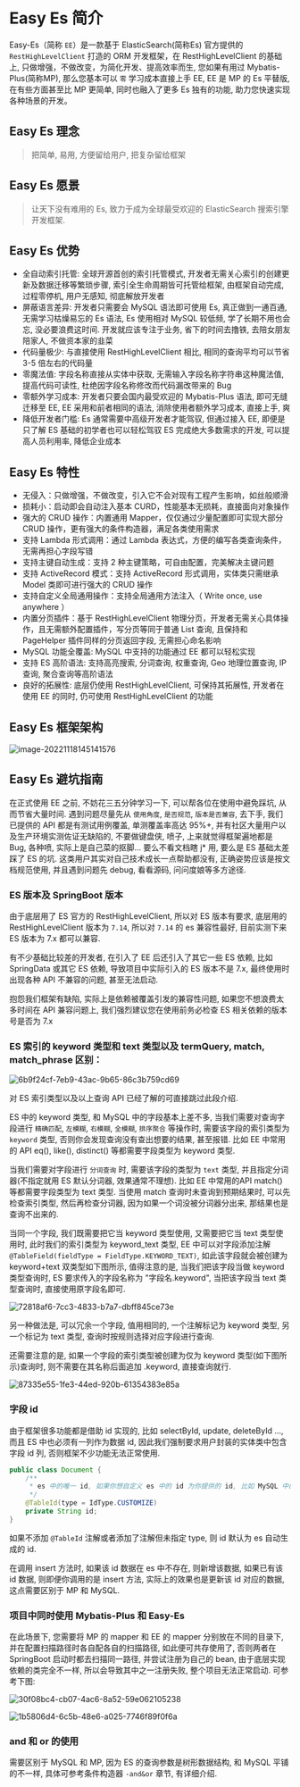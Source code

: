 # Easy Es 简介

Easy-Es（简称 `EE`）是一款基于 ElasticSearch(简称Es) 官方提供的 `RestHighLevelClient` 打造的 ORM 开发框架，在 RestHighLevelClient 的基础上, 只做增强，不做改变，为简化开发、提高效率而生, 您如果有用过 Mybatis-Plus(简称MP), 那么您基本可以 `零` 学习成本直接上手 EE, EE 是 MP 的 Es 平替版, 在有些方面甚至比 MP 更简单, 同时也融入了更多 Es 独有的功能, 助力您快速实现各种场景的开发。

## Easy Es 理念

> 把简单, 易用, 方便留给用户, 把复杂留给框架

## Easy Es 愿景

> 让天下没有难用的 Es, 致力于成为全球最受欢迎的 ElasticSearch 搜索引擎开发框架.

## Easy Es 优势

- 全自动索引托管: 全球开源首创的索引托管模式, 开发者无需关心索引的创建更新及数据迁移等繁琐步骤, 索引全生命周期皆可托管给框架, 由框架自动完成, 过程零停机, 用户无感知, 彻底解放开发者
- 屏蔽语言差异: 开发者只需要会 MySQL 语法即可使用 Es, 真正做到一通百通, 无需学习枯燥易忘的 Es 语法, Es 使用相对 MySQL 较低频, 学了长期不用也会忘, 没必要浪费这时间. 开发就应该专注于业务, 省下的时间去撸铁, 去陪女朋友陪家人, 不做资本家的韭菜
- 代码量极少: 与直接使用 RestHighLevelClient 相比, 相同的查询平均可以节省 3-5 倍左右的代码量
- 零魔法值: 字段名称直接从实体中获取, 无需输入字段名称字符串这种魔法值, 提高代码可读性, 杜绝因字段名称修改而代码漏改带来的 Bug
- 零额外学习成本: 开发者只要会国内最受欢迎的 Mybatis-Plus 语法, 即可无缝迁移至 EE, EE 采用和前者相同的语法, 消除使用者额外学习成本, 直接上手, 爽
- 降低开发者门槛: Es 通常需要中高级开发者才能驾驭, 但通过接入 EE, 即便是只了解 ES 基础的初学者也可以轻松驾驭 ES 完成绝大多数需求的开发, 可以提高人员利用率, 降低企业成本

## Easy Es 特性

- 无侵入：只做增强，不做改变，引入它不会对现有工程产生影响，如丝般顺滑
- 损耗小：启动即会自动注入基本 CURD，性能基本无损耗，直接面向对象操作
- 强大的 CRUD 操作：内置通用 Mapper，仅仅通过少量配置即可实现大部分 CRUD 操作，更有强大的条件构造器，满足各类使用需求
- 支持 Lambda 形式调用：通过 Lambda 表达式，方便的编写各类查询条件，无需再担心字段写错
- 支持主键自动生成：支持 2 种主键策略，可自由配置，完美解决主键问题
- 支持 ActiveRecord 模式：支持 ActiveRecord 形式调用，实体类只需继承 Model 类即可进行强大的 CRUD 操作
- 支持自定义全局通用操作：支持全局通用方法注入（ Write once, use anywhere ）
- 内置分页插件：基于 RestHighLevelClient 物理分页，开发者无需关心具体操作，且无需额外配置插件，写分页等同于普通 List 查询, 且保持和 PageHelper 插件同样的分页返回字段, 无需担心命名影响
- MySQL 功能全覆盖: MySQL 中支持的功能通过 EE 都可以轻松实现
- 支持 ES 高阶语法: 支持高亮搜索, 分词查询, 权重查询, Geo 地理位置查询, IP 查询, 聚合查询等高阶语法
- 良好的拓展性: 底层仍使用 RestHighLevelClient, 可保持其拓展性, 开发者在使用 EE 的同时, 仍可使用 RestHighLevelClient 的功能

## Easy Es 框架架构

![image-20221118145141576](https://img2022.cnblogs.com/blog/2105804/202211/2105804-20221118145142858-56636605.png)

## Easy Es 避坑指南

在正式使用 EE 之前, 不妨花三五分钟学习一下, 可以帮各位在使用中避免踩坑, 从而节省大量时间. 遇到问题尽量先从 `使用角度`, `是否规范`, `版本是否兼容`, 去下手, 我们已提供的 API 都是有测试用例覆盖, 单测覆盖率高达 95%+, 并有社区大量用户以及生产环境实测佐证无缺陷的, 不要做键盘侠, 喷子, 上来就觉得框架遍地都是 Bug, 各种喷, 实际上是自己菜的抠脚... 要么不看文档瞎 j* 用, 要么是 ES 基础太差踩了 ES 的坑. 这类用户其实对自己技术成长一点帮助都没有, 正确姿势应该是按文档规范使用, 并且遇到问题先 debug, 看看源码, 问问度娘等多方途径.

### ES 版本及 SpringBoot 版本

由于底层用了 ES 官方的 RestHighLevelClient, 所以对 ES 版本有要求, 底层用的 RestHighLevelClient 版本为 `7.14`, 所以对 `7.14` 的 es 兼容性最好, 目前实测下来 ES 版本为 7.x 都可以兼容.

有不少基础比较差的开发者, 在引入了 EE 后还引入了其它一些 ES 依赖, 比如 SpringData 或其它 ES 依赖, 导致项目中实际引入的 ES 版本不是 7.x, 最终使用时出现各种 API 不兼容的问题, 甚至无法启动.

抱怨我们框架有缺陷, 实际上是依赖被覆盖引发的兼容性问题, 如果您不想浪费太多时间在 API 兼容问题上, 我们强烈建议您在使用前务必检查 ES 相关依赖的版本号是否为 7.x

### ES 索引的 keyword 类型和 text 类型以及 termQuery, match, match_phrase 区别：

![6b9f24cf-7eb9-43ac-9b65-86c3b759cd69](https://img2022.cnblogs.com/blog/2105804/202211/2105804-20221118150149314-542167449.png)

对 ES 索引类型以及以上查询 API 已经了解的可直接跳过此段介绍.

ES 中的 keyword 类型, 和 MySQL 中的字段基本上差不多, 当我们需要对查询字段进行 `精确匹配`, `左模糊`, `右模糊`, `全模糊`, `排序聚合` 等操作时, 需要该字段的索引类型为 `keyword` 类型, 否则你会发现查询没有查出想要的结果, 甚至报错. 比如 EE 中常用的 API eq(), like(), distinct() 等都需要字段类型为 keyword 类型.

当我们需要对字段进行 `分词查询` 时, 需要该字段的类型为 `text` 类型, 并且指定分词器(不指定就用 ES 默认分词器, 效果通常不理想). 比如 EE 中常用的API match() 等都需要字段类型为 text 类型. 当使用 match 查询时未查询到预期结果时, 可以先检查索引类型, 然后再检查分词器, 因为如果一个词没被分词器分出来, 那结果也是查询不出来的.

当同一个字段, 我们既需要把它当 keyword 类型使用, 又需要把它当 text 类型使用时, 此时我们的索引类型为 keyword_text 类型, EE 中可以对字段添加注解 `@TableField(fieldType = FieldType.KEYWORD_TEXT)`, 如此该字段就会被创建为 keyword+text 双类型如下图所示, 值得注意的是, 当我们把该字段当做 keyword 类型查询时, ES 要求传入的字段名称为 "字段名.keyword", 当把该字段当 text 类型查询时, 直接使用原字段名即可.

![72818af6-7cc3-4833-b7a7-dbff845ce73e](https://img2022.cnblogs.com/blog/2105804/202211/2105804-20221118151157132-1385179881.png)

另一种做法是, 可以冗余一个字段, 值用相同的, 一个注解标记为 keyword 类型, 另一个标记为 text 类型, 查询时按规则选择对应字段进行查询.

还需要注意的是, 如果一个字段的索引类型被创建为仅为 keyword 类型(如下图所示)查询时, 则不需要在其名称后面追加 .keyword, 直接查询就行.

![87335e55-1fe3-44ed-920b-61354383e85a](https://img2022.cnblogs.com/blog/2105804/202211/2105804-20221118151438226-962558908.png)

### 字段 id

由于框架很多功能都是借助 id 实现的, 比如 selectById, update, deleteById ..., 而且 ES 中也必须有一列作为数据 id, 因此我们强制要求用户封装的实体类中包含字段 id 列, 否则框架不少功能无法正常使用.

```java
public class Document {
    /**
     * es 中的唯一 id, 如果你想自定义 es 中的 id 为你提供的 id, 比如 MySQL 中的 id, 请将注解中的 type 指定为 customize 或直接在全局配置文件中指定, 如此 id 便支持任意数据类型)
     */
    @TableId(type = IdType.CUSTOMIZE)
    private String id;
}
```

如果不添加 `@TableId` 注解或者添加了注解但未指定 type, 则 id 默认为 es 自动生成的 id.

在调用 insert 方法时, 如果该 id 数据在 es 中不存在, 则新增该数据, 如果已有该 id 数据, 则即便你调用的是 insert 方法, 实际上的效果也是更新该 id 对应的数据, 这点需要区别于 MP 和 MySQL.

### 项目中同时使用 Mybatis-Plus 和 Easy-Es

在此场景下, 您需要将 MP 的 mapper 和 EE 的 mapper 分别放在不同的目录下, 并在配置扫描路径时各自配各自的扫描路径, 如此便可共存使用了, 否则两者在 SpringBoot 启动时都去扫描同一路径, 并尝试注册为自己的 bean, 由于底层实现依赖的类完全不一样, 所以会导致其中之一注册失败, 整个项目无法正常启动. 可参考下图:

![30f08bc4-cb07-4ac6-8a52-59e062105238](https://img2022.cnblogs.com/blog/2105804/202211/2105804-20221118152401136-1411463564.png)

![1b5806d4-6c5b-48e6-a025-7746f89f0f6a](https://img2022.cnblogs.com/blog/2105804/202211/2105804-20221118152459895-1555608492.png)

### and 和 or 的使用

需要区别于 MySQL 和 MP, 因为 ES 的查询参数是树形数据结构, 和 MySQL 平铺的不一样, 具体可参考条件构造器 `-and&or` 章节, 有详细介绍.